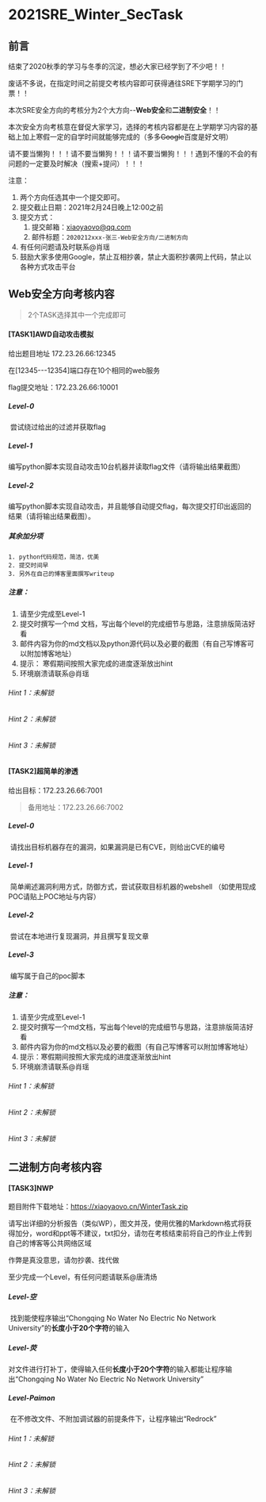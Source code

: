 # 2021SRE_Winter_SecTask

## 前言

结束了2020秋季的学习与冬季的沉淀，想必大家已经学到了不少吧！！

废话不多说，在指定时间之前提交考核内容即可获得通往SRE下学期学习的门票！！

本次SRE安全方向的考核分为2个大方向--**Web安全**和**二进制安全**！！

本次安全方向考核意在督促大家学习，选择的考核内容都是在上学期学习内容的基础上加上寒假一定的自学时间就能够完成的（多多~~Google~~百度是好文明）

请不要当懒狗！！！请不要当懒狗！！！请不要当懒狗！！！遇到不懂的不会的有问题的一定要及时解决（搜索+提问）！！！

注意：

1. 两个方向任选其中一个提交即可。
2. 提交截止日期：2021年2月24日晚上12:00之前
3. 提交方式：
   1. 提交邮箱：xiaoyaovo@qq.com
   3. 邮件标题：`2020212xxx-张三-Web安全方向/二进制方向`
4. 有任何问题请及时联系@肖瑶
5. 鼓励大家多使用Google，禁止互相抄袭，禁止大面积抄袭网上代码，禁止以各种方式攻击平台

## Web安全方向考核内容

>  2个TASK选择其中一个完成即可

#### [TASK1]AWD自动攻击模拟

给出题目地址 172.23.26.66:12345

在[12345---12354]端口存在10个相同的web服务

flag提交地址：172.23.26.66:10001

##### **Level-0**

​	尝试绕过给出的过滤并获取flag

##### **Level-1**

​	编写python脚本实现自动攻击10台机器并读取flag文件（请将输出结果截图）

##### **Level-2**

​	编写python脚本实现自动攻击，并且能够自动提交flag，每次提交打印出返回的结果（请将输出结果截图）。

##### **其余加分项**

 	1. python代码规范，简洁，优美
 	2. 提交时间早
 	3. 另外在自己的博客里面撰写writeup

##### **注意：**

1. 请至少完成至Level-1
2. 提交时撰写一个md 文档，写出每个level的完成细节与思路，注意排版简洁好看
3. 邮件内容为你的md文档以及python源代码以及必要的截图（有自己写博客可以附加博客地址）
4. 提示： 寒假期间按照大家完成的进度逐渐放出hint
6. 环境崩溃请联系@肖瑶

###### Hint 1：未解锁

###### Hint 2：未解锁

###### Hint 3：未解锁

#### [TASK2]超简单的渗透

给出目标：172.23.26.66:7001

> 备用地址：172.23.26.66:7002

##### **Level-0**

​	请找出目标机器存在的漏洞，如果漏洞是已有CVE，则给出CVE的编号

##### **Level-1**

​	简单阐述漏洞利用方式，防御方式，尝试获取目标机器的webshell （如使用现成POC请贴上POC地址与内容）

##### **Level-2**

​	尝试在本地进行复现漏洞，并且撰写复现文章

##### **Level-3**

​	编写属于自己的poc脚本

##### **注意：**

1. 请至少完成至Level-1
2. 提交时撰写一个md文档，写出每个level的完成细节与思路，注意排版简洁好看
3. 邮件内容为你的md文档以及必要的截图（有自己写博客可以附加博客地址）
4. 提示：寒假期间按照大家完成的进度逐渐放出hint
6. 环境崩溃请联系@肖瑶

###### Hint 1：未解锁

###### Hint 2：未解锁

###### Hint 3：未解锁

## 二进制方向考核内容

#### [TASK3]NWP

题目附件下载地址：https://xiaoyaovo.cn/WinterTask.zip

请写出详细的分析报告（类似WP），图文并茂，使用优雅的Markdown格式将获得加分，word和ppt等不建议，txt扣分，请勿在考核结束前将自己的作业上传到自己的博客等公共网络区域

作弊是真没意思，请勿抄袭、找代做

至少完成一个Level，有任何问题请联系@唐清炀

##### Level-空

​	找到能使程序输出“Chongqing No Water No Electric No Network University”的**长度小于20个字符**的输入

##### Level-荧

​	对文件进行打补丁，使得输入任何**长度小于20个字符**的输入都能让程序输出“Chongqing No Water No Electric No Network University”

##### Level-Paimon

​	在不修改文件、不附加调试器的前提条件下，让程序输出“Redrock”

###### Hint 1：未解锁

###### Hint 2：未解锁

###### Hint 3：未解锁
